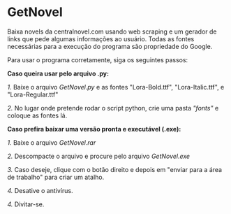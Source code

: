 # GetNovel
Baixa novels da centralnovel.com usando web scraping e um gerador de links que pede algumas informações ao usuário. Todas as fontes necessárias para a execução do programa são propriedade do Google.

Para usar o programa corretamente, siga os seguintes passos:

**Caso queira usar pelo arquivo .py:**

*1.* Baixe o arquivo *GetNovel.py* e as fontes "Lora-Bold.ttf", "Lora-Italic.ttf", e "Lora-Regular.ttf"

*2.* No lugar onde pretende rodar o script python, crie uma pasta *"fonts"* e coloque as fontes lá.

**Caso prefira baixar uma versão pronta e executável (.exe):**

*1.* Baixe o arquivo *GetNovel.rar*

*2.* Descompacte o arquivo e procure pelo arquivo *GetNovel.exe*

*3.* Caso deseje, clique com o botão direito e depois em "enviar para a área de trabalho" para criar um atalho.

*4.* Desative o antivírus.

*4.* Divitar-se.
